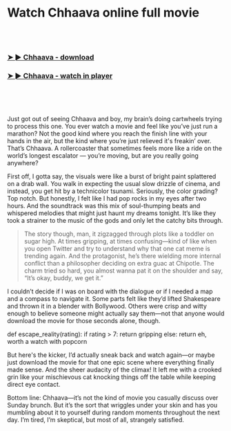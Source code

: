<h1>Watch Chhaava online full movie</h1>


<br><br>

<h3><a href="https://Tommys-uninterwi1977.github.io/hdmzjyrzxe/">➤ ► Chhaava - download</a></h3> 
<h3><a href="https://Tommys-uninterwi1977.github.io/hdmzjyrzxe/">➤ ► Chhaava - watch in player</a></h3>


<br><br><br>


Just got out of seeing Chhaava and boy, my brain’s doing cartwheels trying to process this one. You ever watch a movie and feel like you’ve just run a marathon? Not the good kind where you reach the finish line with your hands in the air, but the kind where you’re just relieved it's freakin’ over. That’s Chhaava. A rollercoaster that sometimes feels more like a ride on the world’s longest escalator — you’re moving, but are you really going anywhere? 

First off, I gotta say, the visuals were like a burst of bright paint splattered on a drab wall. You walk in expecting the usual slow drizzle of cinema, and instead, you get hit by a technicolor tsunami. Seriously, the color grading? Top notch. But honestly, I felt like I had pop rocks in my eyes after two hours. And the soundtrack was this mix of soul-thumping beats and whispered melodies that might just haunt my dreams tonight. It’s like they took a strainer to the music of the gods and only let the catchy bits through.

> The story though, man, it zigzagged through plots like a toddler on sugar high. At times gripping, at times confusing—kind of like when you open Twitter and try to understand why that one cat meme is trending again. And the protagonist, he’s there wielding more internal conflict than a philosopher deciding on extra guac at Chipotle. The charm tried so hard, you almost wanna pat it on the shoulder and say, “It’s okay, buddy, we get it.”

I couldn’t decide if I was on board with the dialogue or if I needed a map and a compass to navigate it. Some parts felt like they’d lifted Shakespeare and thrown it in a blender with Bollywood. Others were crisp and witty enough to believe someone might actually say them—not that anyone would download the movie for those seconds alone, though.

def escape_reality(rating):
    if rating > 7:
        return gripping
    else:
        return eh, worth a watch with popcorn

But here's the kicker, I’d actually sneak back and watch again—or maybe just download the movie for that one epic scene where everything finally made sense. And the sheer audacity of the climax! It left me with a crooked grin like your mischievous cat knocking things off the table while keeping direct eye contact.

Bottom line: Chhaava—it’s not the kind of movie you casually discuss over Sunday brunch. But it’s the sort that wriggles under your skin and has you mumbling about it to yourself during random moments throughout the next day. I’m tired, I’m skeptical, but most of all, strangely satisfied.
